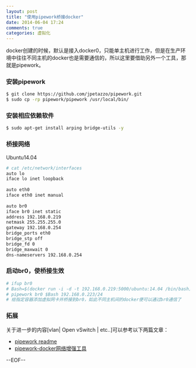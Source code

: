 ```yaml
---
layout: post
title: "使用pipework桥接docker"
date: 2014-06-04 17:24
comments: true
categories: 虚拟化
---
```


docker创建的时候，默认是接入docker0，只能单主机进行工作，但是在生产环境中往往不同主机的docker也是需要通信的，所以这里要借助另外一个工具，那就是pipework。

<!--more-->

### 安装pipework

``` bash
$ git clone https://github.com/jpetazzo/pipework.git
$ sudo cp -rp pipework/pipework /usr/local/bin/
```
 
### 安装相应依赖软件
 
``` bash
$ sudo apt-get install arping bridge-utils -y
```
 
### 桥接网络
 
Ubuntu14.04
 
``` bash
# cat /etc/network/interfaces
auto lo
iface lo inet loopback
 
auto eth0
iface eth0 inet manual
 
auto br0
iface br0 inet static
address 192.168.0.219
netmask 255.255.255.0
gateway 192.168.0.254
bridge_ports eth0
bridge_stp off
bridge_fd 0
bridge_maxwait 0
dns-nameservers 192.168.0.254
```
 
### 启动br0，使桥接生效
 
``` bash
# ifup br0
# Bash=$(docker run -i -d -t 192.168.0.219:5000/ubuntu:14.04 /bin/bash)
# pipework br0 $Bash 192.168.0.223/24 
# 给指定容器添加虚拟网卡并桥接到br0，如此不同主机间的docker便可以通过br0通信了
```

### 拓展

关于进一步的内容[vlan| Open vSwitch | etc..]可以参考以下两篇文章：

* [pipework readme](https://github.com/jpetazzo/pipework/blob/master/README.md)
* [pipework-docker网络增强工具](http://peerxu.github.io/blog/2014/04/07/docker-with-openvswitch.html)

--EOF--

